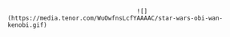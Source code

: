                                         ![](https://media.tenor.com/WuOwfnsLcfYAAAAC/star-wars-obi-wan-kenobi.gif)
